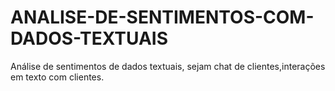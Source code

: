 # ANALISE-DE-SENTIMENTOS-COM-DADOS-TEXTUAIS
Análise de sentimentos de dados textuais, sejam chat de clientes,interações em texto com clientes.
